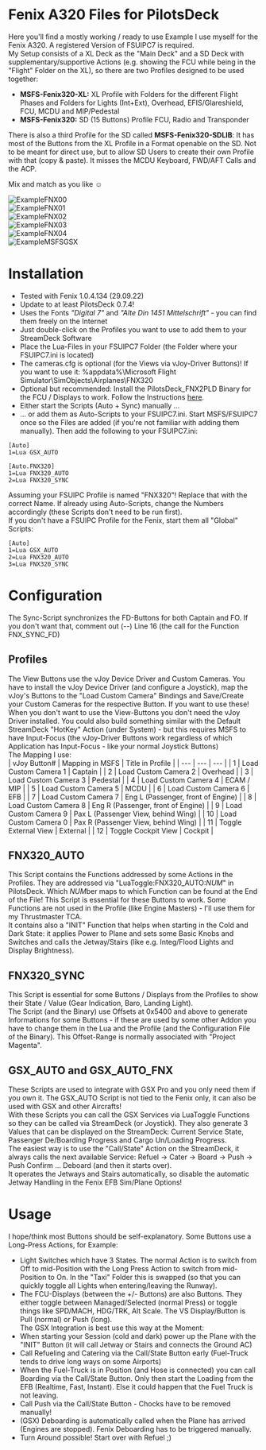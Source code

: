 # Fenix A320 Files for PilotsDeck
Here you'll find a mostly working / ready to use Example I use myself for the Fenix A320. A registered Version of FSUIPC7 is required.<br/>
My Setup consists of a XL Deck as the "Main Deck" and a SD Deck with supplementary/supportive Actions (e.g. showing the FCU while being in the "Flight" Folder on the XL), so there are two Profiles designed to be used together:
- **MSFS-Fenix320-XL:** XL Profile with Folders for the different Flight Phases and Folders for Lights (Int+Ext), Overhead, EFIS/Glareshield, FCU, MCDU and MIP/Pedestal
- **MSFS-Fenix320:** SD (15 Buttons) Profile FCU, Radio and Transponder<br/>

There is also a third Profile for the SD called **MSFS-Fenix320-SDLIB**: It has most of the Buttons from the XL Profile in a Format openable on the SD. Not to be meant for direct use, but to allow SD Users to create their own Profile with that (copy & paste). It misses the MCDU Keyboard, FWD/AFT Calls and the ACP.

Mix and match as you like :relaxed:<br/>

![ExampleFNX00](../../img/ExampleFNX00.jpg)<br/>
![ExampleFNX01](../../img/ExampleFNX01.jpg)<br/>
![ExampleFNX02](../../img/ExampleFNX02.jpg)<br/>
![ExampleFNX03](../../img/ExampleFNX03.jpg)<br/>
![ExampleFNX04](../../img/ExampleFNX04.jpg)<br/>
![ExampleMSFSGSX](../../img/ExampleMSFSGSX.jpg)<br/>


# Installation
- Tested with Fenix 1.0.4.134 (29.09.22)
- Update to at least PilotsDeck 0.7.4!
- Uses the Fonts *"Digital 7"* and *"Alte Din 1451 Mittelschrift"* - you can find them freely on the Internet
- Just double-click on the Profiles you want to use to add them to your StreamDeck Software
- Place the Lua-Files in your FSUIPC7 Folder (the Folder where your FSUIPC7.ini is located)
- The cameras.cfg is optional (for the Views via vJoy-Driver Buttons)! If you want to use it: %appdata%\Microsoft Flight Simulator\SimObjects\Airplanes\FNX320
- Optional but recommended: Install the PilotsDeck_FNX2PLD Binary for the FCU / Displays to work. Follow the Instructions [here](https://github.com/Fragtality/PilotsDeck_FNX).
- Either start the Scripts (Auto + Sync) manually ...
- ... or add them as Auto-Scripts to your FSUIPC7.ini. Start MSFS/FSUIPC7 once so the Files are added (if you're not familiar with adding them manually). Then add the following to your FSUIPC7.ini:<br/>
```
[Auto]
1=Lua GSX_AUTO

[Auto.FNX320]
1=Lua FNX320_AUTO
2=Lua FNX320_SYNC
```
Assuming your FSUIPC Profile is named "FNX320"! Replace that with the correct Name. If already using Auto-Scripts, change the Numbers accordingly (these Scripts don't need to be run first).<br/>
If you don't have a FSUIPC Profile for the Fenix, start them all "Global" Scripts:
```
[Auto]
1=Lua GSX_AUTO
2=Lua FNX320_AUTO
3=Lua FNX320_SYNC
```

# Configuration
The Sync-Script synchronizes the FD-Buttons for both Captain and FO. If you don't want that, comment out (--) Line 16 (the call for the Function FNX_SYNC_FD)

## Profiles
The View Buttons use the vJoy Device Driver and Custom Cameras. You have to install the vJoy Device Driver (and configure a Joystick), map the vJoy's Buttons to the "Load Custom Camera" Bindings and Save/Create your Custom Cameras for the respective Button. If you want to use these! When you don't want to use the View-Buttons you don't need the vJoy Driver installed. You could also build something similar with the Default StreamDeck "HotKey" Action (under System) - but this requires MSFS to have Input-Focus (the vJoy-Driver Buttons work regardless of which Application has Input-Focus - like your normal Joystick Buttons)<br/>
The Mapping I use:<br/>
| vJoy Button# | Mapping in MSFS | Title in Profile |
| --- | --- | --- | 
| 1 | Load Custom Camera 1 | Captain |
| 2 | Load Custom Camera 2 | Overhead |
| 3 | Load Custom Camera 3 | Pedestal |
| 4 | Load Custom Camera 4 | ECAM / MIP |
| 5 | Load Custom Camera 5 | MCDU |
| 6 | Load Custom Camera 6 | EFB |
| 7 | Load Custom Camera 7 | Eng L (Passenger, front of Engine) |
| 8 | Load Custom Camera 8 | Eng R (Passenger, front of Engine) |
| 9 | Load Custom Camera 9 | Pax L (Passenger View, behind Wing) |
| 10 | Load Custom Camera 0 | Pax R (Passenger View, behind Wing) |
| 11 | Toggle External View | External |
| 12 | Toggle Cockpit View | Cockpit |

## FNX320_AUTO
This Script contains the Functions addressed by some Actions in the Profiles. They are addressed via "LuaToggle:FNX320_AUTO:*NUM*" in PilotsDeck. Which *NUM*ber maps to which Function can be found at the End of the File! This Script is essential for these Buttons to work.
Some Functions are not used in the Profile (like Engine Masters) - I'll use them for my Thrustmaster TCA.<br/>
It contains also a "INIT" Function that helps when starting in the Cold and Dark State: it applies Power to Plane and sets some Basic Knobs and Switches and calls the Jetway/Stairs (like e.g. Integ/Flood Lights and Display Brightness).<br/>

## FNX320_SYNC
This Script is essential for some Buttons / Displays from the Profiles to show their State / Value (Gear Indication, Baro, Landing Light).<br/>
The Script (and the Binary) use Offsets at 0x5400 and above to generate Informations for some Buttons - if these are used by some other Addon you have to change them in the Lua and the Profile (and the Configuration File of the Binary). This Offset-Range is normally associated with "Project Magenta".<br/>

## GSX_AUTO and GSX_AUTO_FNX
These Scripts are used to integrate with GSX Pro and you only need them if you own it. The GSX_AUTO Script is not tied to the Fenix only, it can also be used with GSX and other Aircrafts!<br/>
With these Scripts you can call the GSX Services via LuaToggle Functions so they can be called via StreamDeck (or Joystick). They also generate 3 Values that can be displayed on the StreamDeck: Current Service State, Passenger De/Boarding Progress and Cargo Un/Loading Progress.<br/>
The easiest way is to use the "Call/State" Action on the StreamDeck, it always calls the next available Service: Refuel -> Cater -> Board -> Push -> Push Confirm ... Deboard (and then it starts over).<br/>
It operates the Jetways and Stairs automatically, so disable the automatic Jetway Handling in the Fenix EFB Sim/Plane Options!<br/>

# Usage
I hope/think most Buttons should be self-explanatory. Some Buttons use a Long-Press Actions, for Example:<br/>
- Light Switches which have 3 States. The normal Action is to switch from Off to mid-Position with the Long Press Action to switch from mid-Position to On. In the "Taxi" Folder this is swapped (so that you can quickly toggle all Lights when entering/leaving the Runway).
- The FCU-Displays (between the +/- Buttons) are also Buttons. They either toggle between Managed/Selected (normal Press) or toggle things like SPD/MACH, HDG/TRK, Alt Scale. The VS Display/Button is Pull (normal) or Push (long).<br/>
The GSX Integration is best use this way at the Moment:
- When starting your Session (cold and dark) power up the Plane with the "INIT" Button (it will call Jetway or Stairs and connects the Ground AC)
- Call Refueling and Catering via the Call/State Button early (Fuel-Truck tends to drive long ways on some Airports)
- When the Fuel-Truck is in Position (and Hose is connected) you can call Boarding via the Call/State Button. Only then start the Loading from the EFB (Realtime, Fast, Instant). Else it could happen that the Fuel Truck is not leaving.
- Call Push via the Call/State Button - Chocks have to be removed manually!
- (GSX) Deboarding is automatically called when the Plane has arrived (Engines are stopped). Fenix Deboarding has to be triggered manually.
- Turn Around possible! Start over with Refuel ;)
